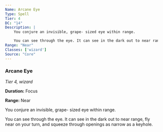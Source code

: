 ```yaml
---
Name: Arcane Eye
Type: Spell
Tier: 4
DC: "14"
Description: |
    You conjure an invisible, grape- sized eye within range.

    You can see through the eye. It can see in the dark out to near range, fly near on your turn, and squeeze through openings as narrow as a keyhole.Duration: "Focus"
Range: "Near"
Classes: ['wizard']
Source: "Core"
---
```


### Arcane Eye

_Tier 4, wizard_

**Duration:** Focus

**Range:** Near

You conjure an invisible, grape- sized eye within range.

You can see through the eye. It can see in the dark out to near range, fly near on your turn, and squeeze through openings as narrow as a keyhole.

